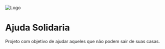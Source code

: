 ![Logo](assets/logo.jpg)

# Ajuda Solidaria
Projeto com objetivo de ajudar aqueles que não podem sair de suas casas.



